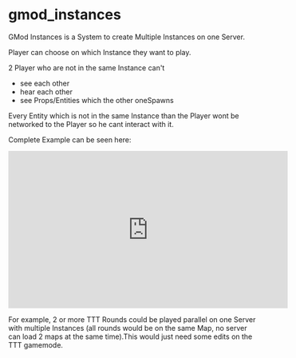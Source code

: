 # gmod_instances

GMod Instances is a System to create Multiple Instances on one Server.

Player can choose on which Instance they want to play.

2 Player who are not in the same Instance can't
- see each other
- hear each other
- see Props/Entities which the other oneSpawns

Every Entity which is not in the same Instance than the Player wont be networked to the Player so he cant interact with it.


Complete Example can be seen here:

<iframe width="560" height="315" src="https://www.youtube.com/embed/33GMKenR2-0" title="YouTube video player" frameborder="0" allow="accelerometer; autoplay; clipboard-write; encrypted-media; gyroscope; picture-in-picture" allowfullscreen></iframe>


For example, 2 or more TTT Rounds could be played parallel on one Server with multiple Instances (all rounds would be on the same Map, no server can load 2 maps at the same time).This would just need some edits on the TTT gamemode.
